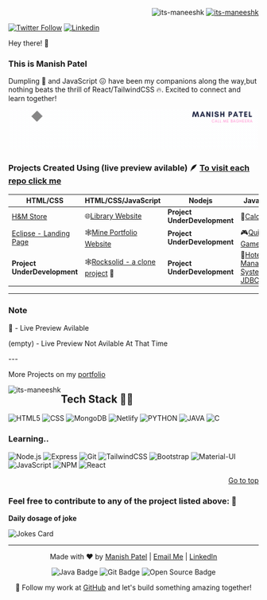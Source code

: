 <div id="top"></div>
<p align="right"> 
  <img src="https://komarev.com/ghpvc/?username=its-maneeshk&label=Profile%20views&color=8a2be2&style=flat" alt="its-maneeshk" /> 
  <a href="mailto:maneeshkurmii@gmail.com"><img src="https://img.shields.io/badge/Connect%20with%20me%20on%20a%20Mail-dc143c" alt="its-maneeshk" /> </a>
</p>



<a href="https://twitter.com/its_maneeshk/"><img alt="Twitter Follow" src="https://img.shields.io/badge/Twitter-300-1DA1F2?style=for-the-badge&logo=twitter&logoColor=83e22b"></a>
<a href="https://linkedin.com/in/itsmaneeshk/"><img alt="Linkedin" src="https://img.shields.io/static/v1?style=for-the-badge&logo=linkedin&label=Linkedin&message=128&color=83e22b"></a>

Hey there! 👋 
### This is Manish Patel 
Dumpling 🥟 and JavaScript 😖 have been my companions along the way,but nothing beats the thrill of React/TailwindCSS 🔥. Excited to connect and learn together! 

<div align= "center">
<!--   <img src="https://github.com/its-maneeshk/.assets/blob/f17e573cbfb1954160691e4f5838be0cb64c4add/Vanilla%401x-1.0s-278px-39px.gif" width="300" alt="Your Image Description"> -->
  <img src="https://github.com/its-maneeshk/.assets/blob/43acd6ade7108edb2da076ede5709d1f54685491/Manish%20Patel.gif" alt="Your Image Description">
</div>


<!-- <p align="left" style="display: inline-block;">
  <img src="https://github.com/its-maneeshk/.assets/blob/f17e573cbfb1954160691e4f5838be0cb64c4add/Vanilla%401x-1.0s-278px-39px.gif" width="300" alt="Your Image Description" style="display: inline-block;>
</p>
<p align="right" style="display: inline-block;">
  <img src="https://github.com/its-maneeshk/.assets/blob/4ca8ba3ff14548a9a6421c5c3eeed862ba7fd376/ReadmeImage.gif" width="300" alt="Your Image Description" style="display: inline-block;>
</p>-->

### Projects Created Using (live preview avilable) 🪶 [To visit each repo click me](https://github.com/its-maneeshk/its-maneeshk/blob/40200fcaf24332382f860846ac86a117cf4f9a48/visit_repo.md)

| **HTML/CSS**                    | **HTML/CSS/JavaScript**                                                      | **Nodejs**                   | **Java/JDBC**                                                    | **Django**                             |
| ------------------------------  | ---------------------------------                                            | ---------------------------- | ----------------                                            | -------------------------------------- |
| [H&M Store](https://github.com/its-maneeshk/HTML-CSS-Django-projects/tree/1af8f5055f95212081fc352667d584533f7ebe3d/H%26M-Store)          | 🌐[Library Website](https://github.com/its-maneeshk/library-Website.git)     | **Project UnderDevelopment**  | 🧮[Calculator](https://github.com/its-maneeshk/CalculatorUsing-Java.git)  | 📖[e-Book web application](https://github.com/its-maneeshk/e-Book.git)    |
| [Eclipse - Landing Page](https://github.com/its-maneeshk/HTML-CSS-Django-projects/tree/1af8f5055f95212081fc352667d584533f7ebe3d/Eclipse%20-%20Dummy%20website%20demo)   | 🕸️[Mine Portfolio Website](https://manishpatel.netlify.app/)  | **Project UnderDevelopment** | 🎮[Quiz Game](https://github.com/its-maneeshk/Java.git)                    |**Project UnderDevelopment**    |
| **Project UnderDevelopment**    | 🕸️[Rocksolid - a clone project](https://its-maneeshk.github.io/Rocksolid---a-clone-website-project/) 🔴                                                  | **Project UnderDevelopment** | 🗼[Hotel Management System - JDBC](https://github.com/its-maneeshk/HotelManagementSystemUsingJDBC.git)  |**Project UnderDevelopment**    |

<!--🗼[NFT Site](https://segunajibola.github.io/nft-site/) -->
---
### Note
<p>🔴 - Live Preview Avilable</p>
<p>(empty) - Live Preview Not Avilable At That Time</p>
---


More Projects on my [portfolio](https://manishpatel.netlify.app/)
<p><img align="left" src="https://github-readme-stats.vercel.app/api/top-langs?username=its-maneeshk&show_icons=true&locale=en&layout=compact" alt="its-maneeshk" /></p>

## Tech Stack 🧑‍💻

![HTML5](https://img.shields.io/badge/html5-%23E34F26.svg?style=for-the-badge&logo=html5&logoColor=white)
![CSS](https://img.shields.io/badge/CSS-239120?&style=for-the-badge&logo=css3&logoColor=white)
![MongoDB](https://img.shields.io/badge/MongoDB-4EA94B?style=for-the-badge&logo=mongodb&logoColor=white)
![Netlify](https://img.shields.io/badge/Netlify-00C7B7?style=for-the-badge&logo=netlify&logoColor=white)
![PYTHON](https://img.shields.io/badge/Python-ffde57?style=for-the-badge&logo=python&logoColor=white)
![JAVA](https://img.shields.io/badge/java-007396?style=for-the-badge&logo=openjdk&logoColor=white)
![C](https://img.shields.io/badge/C-00599C?style=for-the-badge&logo=c&logoColor=white)





### Learning.. 
![Node.js](https://img.shields.io/badge/Node.js-43853D?style=for-the-badge&logo=node.js&logoColor=white)
![Express](https://img.shields.io/badge/Express-000000?style=for-the-badge&logo=express&logoColor=white)
![Git](https://img.shields.io/badge/Git-F05032?style=for-the-badge&logo=git&logoColor=white)
![TailwindCSS](https://img.shields.io/badge/Tailwind_CSS-38B2AC?style=for-the-badge&logo=tailwind-css&logoColor=white)
![Bootstrap](https://img.shields.io/badge/Bootstrap-563D7C?style=for-the-badge&logo=bootstrap&logoColor=white)
![Material-UI](https://img.shields.io/badge/Material--UI-0081CB?style=for-the-badge&logo=material-ui&logoColor=white)
![JavaScript](https://img.shields.io/badge/javascript-%23323330.svg?style=for-the-badge&logo=javascript&logoColor=%23F7DF1E)
![NPM](https://img.shields.io/badge/NPM-%23000000.svg?style=for-the-badge&logo=npm&logoColor=white)
![React](https://img.shields.io/badge/react-%2320232a.svg?style=for-the-badge&logo=react&logoColor=%2361DAFB)


<p align="right"><a href="#top">Go to top</a></p>

  ### Feel free to contribute to any of the project listed above: 🎱
  **Daily dosage of joke**
  
 <img src="https://readme-jokes.vercel.app/api?hideBorder&theme=dracula" alt="Jokes Card" />
  
---

<p align="center">
  Made with ❤️ by <a href="https://www.instagram.com/its_maneeshk_/" target="_blank">Manish Patel</a> | 
  <a href="mailto:maneeshkurmii@gmail.com">Email Me</a> | 
  <a href="https://www.linkedin.com/in/itsmaneeshk/" target="_blank">LinkedIn</a>
</p>

<p align="center">
  <img src="https://img.shields.io/badge/Code-Java-blue?style=flat-square&logo=java" alt="Java Badge">
  <img src="https://img.shields.io/badge/Tool-Git-orange?style=flat-square&logo=git" alt="Git Badge">
  <img src="https://img.shields.io/badge/Project-Open%20Source-brightgreen?style=flat-square" alt="Open Source Badge">
</p>

<p align="center">
  🚀 Follow my work at <a href="https://github.com/its-maneeshk" target="_blank">GitHub</a> and let's build something amazing together!
</p>

